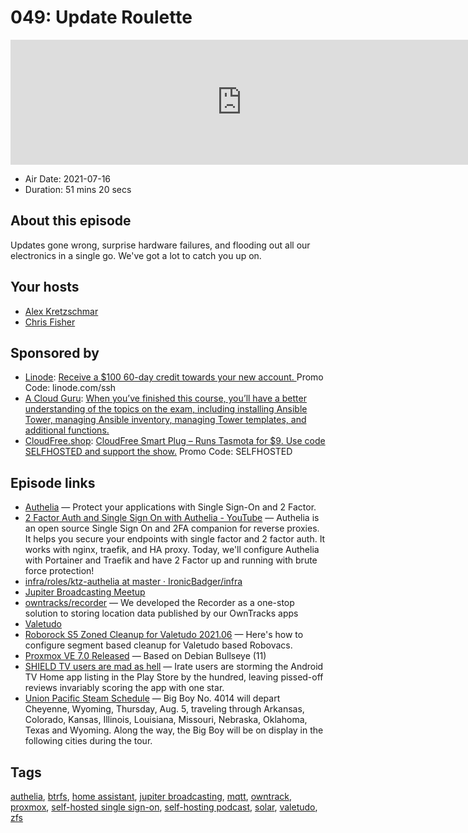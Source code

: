 # 049: Update Roulette

<iframe src="https://player.fireside.fm/v2/dUlrHQih+tU06dfn_?theme=dark" width="740" height="200" frameborder="0" scrolling="no"></iframe>

* Air Date: 2021-07-16
* Duration: 51 mins 20 secs

## About this episode

Updates gone wrong, surprise hardware failures, and flooding out all our electronics in a single go. We've got a lot to catch you up on.

## Your hosts
* [Alex Kretzschmar](https://selfhosted.show/hosts/alexktz)
* [Chris Fisher](https://selfhosted.show/hosts/chrislas)

## Sponsored by

  * [Linode](https://linode.com/ssh): [Receive a $100 60-day credit towards your new account. ](https://linode.com/ssh) Promo Code: linode.com/ssh
  * [A Cloud Guru](https://acloud.guru/overview/red-hat-ex447-ansible-best-practices/?utm_source=jupiter&utm_medium=cpc): [When you’ve finished this course, you’ll have a better understanding of the topics on the exam, including installing Ansible Tower, managing Ansible inventory, managing Tower templates, and additional functions.](https://acloud.guru/overview/red-hat-ex447-ansible-best-practices/?utm_source=jupiter&utm_medium=cpc)
  * [CloudFree.shop](https://cloudfree.shop/): [CloudFree Smart Plug – Runs Tasmota for $9. Use code SELFHOSTED and support the show.](https://cloudfree.shop/) Promo Code: SELFHOSTED



## Episode links

  * [Authelia](https://www.authelia.com/ "Authelia") — Protect your applications with Single Sign-On and 2 Factor.
  * [2 Factor Auth and Single Sign On with Authelia - YouTube](https://www.youtube.com/watch?v=u6H-Qwf4nZA&t=1166s "2 Factor Auth and Single Sign On with Authelia - YouTube") — Authelia is an open source Single Sign On and 2FA companion for reverse proxies. It helps you secure your endpoints with single factor and 2 factor auth. It works with nginx, traefik, and HA proxy. Today, we'll configure Authelia with Portainer and Traefik and have 2 Factor up and running with brute force protection! 
  * [infra/roles/ktz-authelia at master · IronicBadger/infra](https://github.com/IronicBadger/infra/tree/master/roles/ktz-authelia "infra/roles/ktz-authelia at master · IronicBadger/infra")
  * [Jupiter Broadcasting Meetup](https://www.meetup.com/jupiterbroadcasting/ "Jupiter Broadcasting Meetup")
  * [owntracks/recorder](https://github.com/owntracks/recorder "owntracks/recorder") — We developed the Recorder as a one-stop solution to storing location data published by our OwnTracks apps
  * [Valetudo](https://github.com/Hypfer/Valetudo/releases "Valetudo")
  * [Roborock S5 Zoned Cleanup for Valetudo 2021.06](https://blog.ktz.me/roborock-s5-zoned-cleanup-for-valetudo-2021-06/ "Roborock S5 Zoned Cleanup for Valetudo 2021.06") — Here's how to configure segment based cleanup for Valetudo based Robovacs.
  * [Proxmox VE 7.0 Released](https://pve.proxmox.com/wiki/Roadmap#Proxmox_VE_7.0 "Proxmox VE 7.0 Released") — Based on Debian Bullseye (11)
  * [SHIELD TV users are mad as hell](https://www.androidpolice.com/2021/06/27/shield-tv-users-are-mad-as-hell-and-theyre-taking-it-out-on-the-play-store/ "SHIELD TV users are mad as hell") — Irate users are storming the Android TV Home app listing in the Play Store by the hundred, leaving pissed-off reviews invariably scoring the app with one star.
  * [Union Pacific Steam Schedule](https://www.up.com/heritage/steam/schedule/index.htm "Union Pacific Steam Schedule") — Big Boy No. 4014 will depart Cheyenne, Wyoming, Thursday, Aug. 5, traveling through Arkansas, Colorado, Kansas, Illinois, Louisiana, Missouri, Nebraska, Oklahoma, Texas and Wyoming. Along the way, the Big Boy will be on display in the following cities during the tour.



## Tags

[authelia](https://selfhosted.show/tags/authelia), [btrfs](https://selfhosted.show/tags/btrfs), [home assistant](https://selfhosted.show/tags/home%20assistant), [jupiter broadcasting](https://selfhosted.show/tags/jupiter%20broadcasting), [mqtt](https://selfhosted.show/tags/mqtt), [owntrack](https://selfhosted.show/tags/owntrack), [proxmox](https://selfhosted.show/tags/proxmox), [self-hosted single sign-on](https://selfhosted.show/tags/self-hosted%20single%20sign-on), [self-hosting podcast](https://selfhosted.show/tags/self-hosting%20podcast), [solar](https://selfhosted.show/tags/solar), [valetudo](https://selfhosted.show/tags/valetudo), [zfs](https://selfhosted.show/tags/zfs)